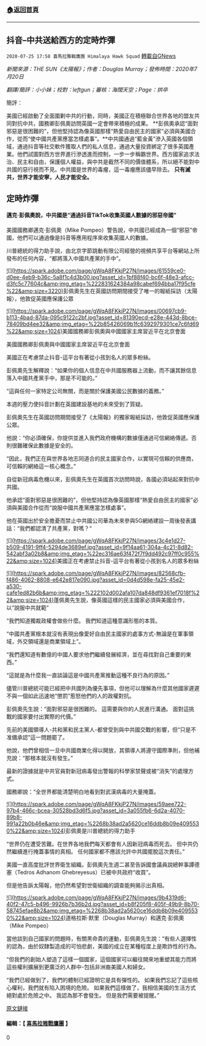 ###  [:house:返回首頁](https://github.com/ourhimalayas/txt)
---

## 抖音&#8211;中共送給西方的定時炸彈
`2020-07-25 17:58 喜馬拉雅戰鷹團 Himalaya Hawk Squad` [轉載自GNews](https://gnews.org/zh-hant/276149/)

*新聞來源：THE SUN《太陽報》；作者：Douglas Murray；發佈時間：2020年7月20日*

*翻譯/簡評：小小妹；校對：leftgun；審核：海闊天空；Page：拱卒*

簡評：

美國已經啟動了全面圍剿中共的行動，同時，美國正在積極聯合世界各地的盟友共同對抗中共，國務卿彭佩奧訪問英國一定會帶來積極的成果。 **彭佩奧承認“面對邪惡是很困難的”，但他堅持認為像英國那樣“熱愛自由民主的國家”必須與美國合作，從而“使中國共產黨應當怎樣處事”。**中共國通過“藍金黃”滲入英國各個領域，通過抖音等社交軟件獲取人們的私人信息，通過大量投資綁定了很多英國產業。他們試圖對西方世界進行滲透進而控制，一步一步稱霸世界。西方國家追求法治、民主和自由，保護個人權益，與中共是截然不同的價值體系，所以絕不能對中共國的惡行視而不見。中共國是世界的毒瘤，這一毒瘤應該儘早除去。 **只有滅共，世界才能安寧，人民才能安全。**

##  **定時炸彈** 

####  **邁克·彭佩奧說，中共國是“通過抖音TikTok收集英國人數據的邪惡帝國”** 

美國國務卿邁克·彭佩奧（Mike Pompeo）警告說，中共國已經成為一個“邪惡”帝國，他們可以通過像是抖音等應用程序來收集英國人的數據。

川普總統的得力助手說，由北京字節跳動有限公司經營的視頻共享平台等網站上所發布的任何內容，“都將落入中國共產黨的手中”。

[!\[\](https://spark.adobe.com/page/gWqA8FKkjP27N/images/61559ce0-d0ee-4eb9-b36c-5a8f1c4d3b00.jpg?asset_id=1bf88f40-bc6f-48e3-afcc-d3fc5c77604c&amp;img_etag=%222831624384a98cabef694bba17f95cfe%22&amp;size=3220)](https://spark.adobe.com/page/gWqA8FKkjP27N/images/61559ce0-d0ee-4eb9-b36c-5a8f1c4d3b00.jpg?asset_id=1bf88f40-bc6f-48e3-afcc-d3fc5c77604c&amp;img_etag=%222831624384a98cabef694bba17f95cfe%22&amp;size=1024)彭佩奧先生在英國訪問期間接受了唯一的報紙採訪（太陽報），他敦促英國應保護公眾

[!\[\](https://spark.adobe.com/page/gWqA8FKkjP27N/images/00697cb9-b113-4bad-87da-095c9122c2bf.jpg?asset_id=81390ecd-e28e-443d-8bce-78409bd4ee32&amp;img_etag=%22b85426069b1fc6392979301ce7c6fd69%22&amp;size=1024)](https://spark.adobe.com/page/gWqA8FKkjP27N/images/00697cb9-b113-4bad-87da-095c9122c2bf.jpg?asset_id=81390ecd-e28e-443d-8bce-78409bd4ee32&amp;img_etag=%22b85426069b1fc6392979301ce7c6fd69%22&amp;size=1024)美國國務卿彭佩奧與中國國家主席習近平在北京會面

美國國務卿彭佩奧與中國國家主席習近平在北京會面

美國正在考慮禁止抖音-這平台有著從小孩到名人的眾多粉絲。

彭佩奧先生解釋說：“如果你的個人信息在中共國服務器上流動，而不讓其餘信息落入中國共產黨手中，那是不可能的。”

“這與任何一家特定公司無關，而是關於保護美國公民數據的義務。”

本週的壓力使抖音計劃在英國建設基地的未來受到了質疑。

彭佩奧先生在英國訪問期間接受了《太陽報》的獨家報紙採訪，他敦促英國應保護公眾。

他說：“你必須確保，你提供並進入我們政府機構的數據僅通過可信網絡傳遞。否則很難確保此數據是安全的。

“因此，我們正在與世界各地志同道合的民主國家合作，以實現可信賴的供應商，可信賴的網絡這一核心概念。”

自從新冠病毒危機以來，彭佩奧先生在英國首次訪問時說，各國必須站起來對抗中共國。

他承認“面對邪惡是很困難的”，但他堅持認為像英國那樣“熱愛自由民主的國家”必須與美國合作從而“說服中國共產黨應當怎樣處事”。

他在英國出於安全擔憂而禁止中共國公司華為未來參與5G網絡建設一周後發表講話：“我們都認清了共產黨，對嗎？“

[!\[\](https://spark.adobe.com/page/gWqA8FKkjP27N/images/3c4e1d27-b509-4191-9ff4-5294de3689ef.jpg?asset_id=9f14aa61-304a-4c21-8d82-542abf3a02b8&amp;img_etag=%22ec316ae63f472f7f9dd492c97ff0c955%22&amp;size=1024)](https://spark.adobe.com/page/gWqA8FKkjP27N/images/3c4e1d27-b509-4191-9ff4-5294de3689ef.jpg?asset_id=9f14aa61-304a-4c21-8d82-542abf3a02b8&amp;img_etag=%22ec316ae63f472f7f9dd492c97ff0c955%22&amp;size=1024)美國正在考慮禁止抖音-這平台有著從小孩到名人的眾多粉絲

[!\[\](https://spark.adobe.com/page/gWqA8FKkjP27N/images/82568cfb-f486-4062-8808-e642e817e090.jpg?asset_id=0d4d598e-fa25-45e2-a530-cafe1ed82b6b&amp;img_etag=%222102d002afa107da848df9361ef7018f%22&amp;size=1024)](https://spark.adobe.com/page/gWqA8FKkjP27N/images/82568cfb-f486-4062-8808-e642e817e090.jpg?asset_id=0d4d598e-fa25-45e2-a530-cafe1ed82b6b&amp;img_etag=%222102d002afa107da848df9361ef7018f%22&amp;size=1024)蓬佩奧先生說，像英國這樣的民主國家必須與美國合作，以”說服中共就範”

“我們知道獨裁政權會做些什麼。 我們知道這種意識形態的本質。

“中國共產黨根本就沒有表現出像愛好自由民主國家的處事方式-無論是在軍事領域，外交領域還是商業領域上”。

“我們還知道有數億的中國人要求他們繼續發展經濟，並在尋找對自己重要的東西。”

“這就是為什麼我一直談論這是中國共產黨推動這種不良行為的原因。”

儘管川普總統可能已經把中共國列為優先事項，但他可以理解為什麼其他國家遲遲不與一個如此迅速地“懲罰”惹怒他們的人的政權對抗。

彭佩奧先生說：“面對邪惡是很困難的。 這需要與你的人民進行溝通。 面對這挑戰的國家要付出實際的代價。”

先前的美國領導人-共和黨和民主黨人-都曾受到與中共國交戰的影響，但“只是不准備承認”這一問題罷了。

他說，他們曾相信一旦中共國商業化得以開放，其領導人將遵守國際準則，但他補充說：“那根本就沒有發生。”

最新的證據就是中共官員對新冠病毒發出警報的科學家禁聲或被“消失”的處理方式。

國務卿說：“全世界都能清楚明白地看到對武漢病毒的大量掩蓋。

[!\[\](https://spark.adobe.com/page/gWqA8FKkjP27N/images/59aee722-97b4-466c-bcea-30528bd3d6f5.jpg?asset_id=3a055fb6-6d2a-4070-89b8-991a22b0b46e&amp;img_etag=%2268b38ad2a5620ce16ddb8b09e4095530%22&amp;size=1024)](https://spark.adobe.com/page/gWqA8FKkjP27N/images/59aee722-97b4-466c-bcea-30528bd3d6f5.jpg?asset_id=3a055fb6-6d2a-4070-89b8-991a22b0b46e&amp;img_etag=%2268b38ad2a5620ce16ddb8b09e4095530%22&amp;size=1024)彭佩奧是川普總統的得力助手

“世界仍在遭受苦難。在世界各地我們每天都會有人因新冠病毒而死去。 但中共仍然繼續進行掩蓋事情的真相。 任何國家都不應該允許中共國擺脫這次責任。”

美國一直高度批評世界衛生組織。彭佩奧先生週二甚至告訴國會議員說總幹事譚德塞（Tedros Adhanom Ghebreyesus）已被中共政府“收買”。

但是他告訴太陽報，他仍然希望對世衛組織的調查能夠揭示出真相。

[!\[\](https://spark.adobe.com/page/gWqA8FKkjP27N/images/9b4319d6-40f2-47c5-b496-9926b7b36b2d.jpg?asset_id=b8f205f8-405f-49b9-8b70-58745efae8b2&amp;img_etag=%2268b38ad2a5620ce16ddb8b09e4095530%22&amp;size=1024)](https://spark.adobe.com/page/gWqA8FKkjP27N/images/9b4319d6-40f2-47c5-b496-9926b7b36b2d.jpg?asset_id=b8f205f8-405f-49b9-8b70-58745efae8b2&amp;img_etag=%2268b38ad2a5620ce16ddb8b09e4095530%22&amp;size=1024)道格拉斯·默里（Douglas Murray）和邁克·彭佩奧（Mike Pompeo）

當他談到自己國家的問題時，有關黑命貴的運動，彭佩奧先生說：“有些人選擇性的認為，由於奴隸製造成的可怕悲劇，美國的成立在某種程度上是欺詐性的行為。

“但我們的創始人塑造了這樣一個國家，這個國家可以繼往開來地重塑其能力而將這些權利擴展到更廣泛的人群中-包括非洲裔美國人和婦女。

“我們已經做到了，我們的體制已經證明它是具有彈性的。 如果我們忘記了這些核心權利，我們就有陷入困境的危險。 如果我們這樣做了，我相信美國的生活方式絕對處於危險之中。 我認為那不會發生。 但是我們需要被提醒。”

[原文鏈接](https://www.thesun.co.uk/news/12198297/china-harvest-brit-data-tiktok/)

#### 編輯：【 [喜馬拉雅戰鷹團](https://spark.adobe.com/page/gWqA8FKkjP27N/) 】 

0
